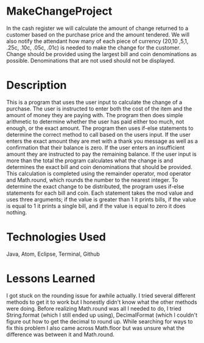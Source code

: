 # MakeChangeProject
In the cash register we will calculate the amount of change returned to a customer based on the purchase price and the amount tendered. We will also notify the attendant how many of each piece of currency ($20 ,$10 ,$5 ,$1, .25c, .10c, .05c, .01c) is needed to make the change for the customer. Change should be provided using the largest bill and coin denominations as possible. Denominations that are not used should not be displayed.
# Description
This is a program that uses the user input to calculate the change of a purchase. The user is  instructed to  enter both the cost of the item and the amount of money they are paying with. The program then does simple arithmetic to determine whether the user has paid either too much, not enough, or the exact amount. The program then uses if-else statements to determine the correct method to call based on the users input. If the user enters the exact amount they are met with a thank you message as well as a confirmation that their balance is zero. If the user enters an insufficient amount they are  instructed to pay the remaining balance. If the user input is more than the total the program calculates what the change is and determines the exact bill and coin denominations that should be provided. This calculation is completed using the remainder operator, mod operator and  Math.round, which rounds the number to the nearest integer. To determine the exact change to be distributed, the program uses if-else statements for each bill and coin. Each statement takes the mod value and uses three arguments; if the value is greater than 1 it prints bills, if the value is equal to 1 it prints a single bill, and if the value is equal to zero it does nothing. 
# Technologies Used
Java, Atom, Eclipse, Terminal, Github
# Lessons Learned
I got stuck on the rounding issue for awhile actually. I tried several different methods to get it to work but I honestly didn't know what the other methods were doing. Before realizing Math.round was  all I needed to do, I tried String.format (which I still ended up using), DecimalFormat (which I couldn't figure out how to get the decimal to round up. While searching for ways to fix this problem I also came across Math.floor but was unsure what the difference was between it and Math.round.
